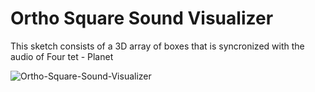 # Ortho Square Sound Visualizer

This sketch consists of a 3D array of boxes that is syncronized with the audio of Four tet - Planet

![Ortho-Square-Sound-Visualizer](https://imgur.com/a/8vegfcb.png)

